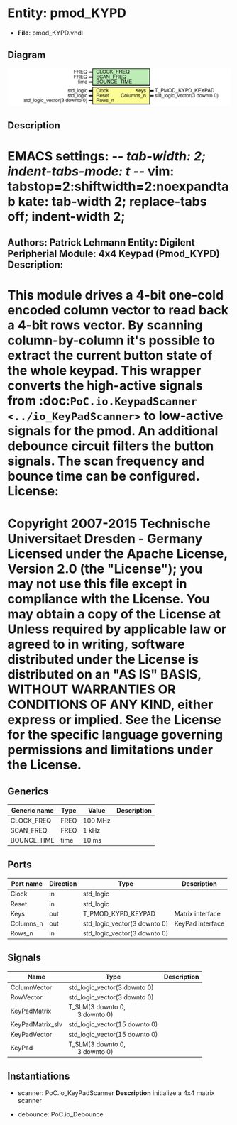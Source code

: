 # Entity: pmod_KYPD

- **File**: pmod_KYPD.vhdl
## Diagram

![Diagram](pmod_KYPD.svg "Diagram")
## Description

EMACS settings: -*-  tab-width: 2; indent-tabs-mode: t -*-
vim: tabstop=2:shiftwidth=2:noexpandtab
kate: tab-width 2; replace-tabs off; indent-width 2;
=============================================================================
Authors:				 	Patrick Lehmann
Entity:				 	Digilent Peripherial Module: 4x4 Keypad (Pmod_KYPD)
Description:
-------------------------------------
This module drives a 4-bit one-cold encoded column vector to read back a
4-bit rows vector. By scanning column-by-column it's possible to extract
the current button state of the whole keypad. This wrapper converts the
high-active signals from :doc:`PoC.io.KeypadScanner <../io_KeyPadScanner>`
to low-active signals for the pmod. An additional debounce circuit filters
the button signals. The scan frequency and bounce time can be configured.
License:
=============================================================================
Copyright 2007-2015 Technische Universitaet Dresden - Germany
Licensed under the Apache License, Version 2.0 (the "License");
you may not use this file except in compliance with the License.
You may obtain a copy of the License at
Unless required by applicable law or agreed to in writing, software
distributed under the License is distributed on an "AS IS" BASIS,
WITHOUT WARRANTIES OR CONDITIONS OF ANY KIND, either express or implied.
See the License for the specific language governing permissions and
limitations under the License.
=============================================================================
## Generics

| Generic name | Type | Value   | Description |
| ------------ | ---- | ------- | ----------- |
| CLOCK_FREQ   | FREQ | 100 MHz |             |
| SCAN_FREQ    | FREQ | 1 kHz   |             |
| BOUNCE_TIME  | time | 10 ms   |             |
## Ports

| Port name | Direction | Type                         | Description      |
| --------- | --------- | ---------------------------- | ---------------- |
| Clock     | in        | std_logic                    |                  |
| Reset     | in        | std_logic                    |                  |
| Keys      | out       | T_PMOD_KYPD_KEYPAD           | Matrix interface |
| Columns_n | out       | std_logic_vector(3 downto 0) | KeyPad interface |
| Rows_n    | in        | std_logic_vector(3 downto 0) |                  |
## Signals

| Name             | Type                                                              | Description |
| ---------------- | ----------------------------------------------------------------- | ----------- |
| ColumnVector     | std_logic_vector(3 downto 0)                                      |             |
| RowVector        | std_logic_vector(3 downto 0)                                      |             |
| KeyPadMatrix     | T_SLM(3 downto 0,<br><span style="padding-left:20px"> 3 downto 0) |             |
| KeyPadMatrix_slv | std_logic_vector(15 downto 0)                                     |             |
| KeyPadVector     | std_logic_vector(15 downto 0)                                     |             |
| KeyPad           | T_SLM(3 downto 0,<br><span style="padding-left:20px"> 3 downto 0) |             |
## Instantiations

- scanner: PoC.io_KeyPadScanner
**Description**
initialize a 4x4 matrix scanner

- debounce: PoC.io_Debounce
